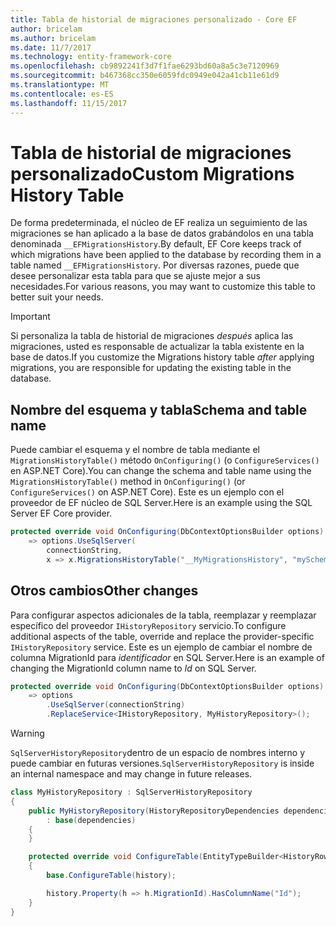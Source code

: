 ```yaml
---
title: Tabla de historial de migraciones personalizado - Core EF
author: bricelam
ms.author: bricelam
ms.date: 11/7/2017
ms.technology: entity-framework-core
ms.openlocfilehash: cb9892241f3d7f1fae6293bd60a8a5c3e7120969
ms.sourcegitcommit: b467368cc350e6059fdc0949e042a41cb11e61d9
ms.translationtype: MT
ms.contentlocale: es-ES
ms.lasthandoff: 11/15/2017
---
```

<a name="custom-migrations-history-table"></a><span data-ttu-id="15ce3-102">Tabla de historial de migraciones personalizado</span><span class="sxs-lookup"><span data-stu-id="15ce3-102">Custom Migrations History Table</span></span>
===============================
<span data-ttu-id="15ce3-103">De forma predeterminada, el núcleo de EF realiza un seguimiento de las migraciones se han aplicado a la base de datos grabándolos en una tabla denominada `__EFMigrationsHistory`.</span><span class="sxs-lookup"><span data-stu-id="15ce3-103">By default, EF Core keeps track of which migrations have been applied to the database by recording them in a table named `__EFMigrationsHistory`.</span></span> <span data-ttu-id="15ce3-104">Por diversas razones, puede que desee personalizar esta tabla para que se ajuste mejor a sus necesidades.</span><span class="sxs-lookup"><span data-stu-id="15ce3-104">For various reasons, you may want to customize this table to better suit your needs.</span></span>

> [!IMPORTANT]
> <span data-ttu-id="15ce3-105">Si personaliza la tabla de historial de migraciones *después* aplica las migraciones, usted es responsable de actualizar la tabla existente en la base de datos.</span><span class="sxs-lookup"><span data-stu-id="15ce3-105">If you customize the Migrations history table *after* applying migrations, you are responsible for updating the existing table in the database.</span></span>

<a name="schema-and-table-name"></a><span data-ttu-id="15ce3-106">Nombre del esquema y tabla</span><span class="sxs-lookup"><span data-stu-id="15ce3-106">Schema and table name</span></span>
----------------------
<span data-ttu-id="15ce3-107">Puede cambiar el esquema y el nombre de tabla mediante el `MigrationsHistoryTable()` método `OnConfiguring()` (o `ConfigureServices()` en ASP.NET Core).</span><span class="sxs-lookup"><span data-stu-id="15ce3-107">You can change the schema and table name using the `MigrationsHistoryTable()` method in `OnConfiguring()` (or `ConfigureServices()` on ASP.NET Core).</span></span> <span data-ttu-id="15ce3-108">Este es un ejemplo con el proveedor de EF núcleo de SQL Server.</span><span class="sxs-lookup"><span data-stu-id="15ce3-108">Here is an example using the SQL Server EF Core provider.</span></span>

``` csharp
protected override void OnConfiguring(DbContextOptionsBuilder options)
    => options.UseSqlServer(
        connectionString,
        x => x.MigrationsHistoryTable("__MyMigrationsHistory", "mySchema"));
```

<a name="other-changes"></a><span data-ttu-id="15ce3-109">Otros cambios</span><span class="sxs-lookup"><span data-stu-id="15ce3-109">Other changes</span></span>
-------------
<span data-ttu-id="15ce3-110">Para configurar aspectos adicionales de la tabla, reemplazar y reemplazar específico del proveedor `IHistoryRepository` servicio.</span><span class="sxs-lookup"><span data-stu-id="15ce3-110">To configure additional aspects of the table, override and replace the provider-specific `IHistoryRepository` service.</span></span> <span data-ttu-id="15ce3-111">Este es un ejemplo de cambiar el nombre de columna MigrationId para *identificador* en SQL Server.</span><span class="sxs-lookup"><span data-stu-id="15ce3-111">Here is an example of changing the MigrationId column name to *Id* on SQL Server.</span></span>

``` csharp
protected override void OnConfiguring(DbContextOptionsBuilder options)
    => options
        .UseSqlServer(connectionString)
        .ReplaceService<IHistoryRepository, MyHistoryRepository>();
```

> [!WARNING]
> <span data-ttu-id="15ce3-112">`SqlServerHistoryRepository`dentro de un espacio de nombres interno y puede cambiar en futuras versiones.</span><span class="sxs-lookup"><span data-stu-id="15ce3-112">`SqlServerHistoryRepository` is inside an internal namespace and may change in future releases.</span></span>

``` csharp
class MyHistoryRepository : SqlServerHistoryRepository
{
    public MyHistoryRepository(HistoryRepositoryDependencies dependencies)
        : base(dependencies)
    {
    }

    protected override void ConfigureTable(EntityTypeBuilder<HistoryRow> history)
    {
        base.ConfigureTable(history);

        history.Property(h => h.MigrationId).HasColumnName("Id");
    }
}
```
